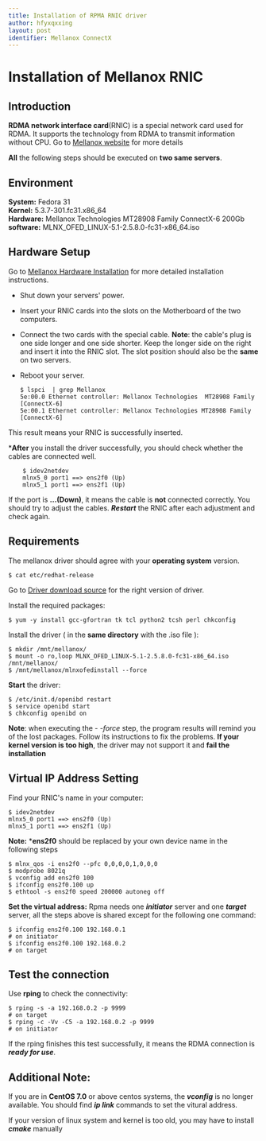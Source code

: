```yaml
---
title: Installation of RPMA RNIC driver
author: hfyxqxxing
layout: post
identifier: Mellanox ConnectX
---
```



# Installation of Mellanox RNIC  

## Introduction

**RDMA network interface card**(RNIC) is a special network card used for RDMA. It supports the technology from RDMA to transmit information without CPU. Go to [Mellanox website](https://www.mellanox.com/products/ethernet/connectx-smartnic) for more details


**All** the following steps should be executed on **two same servers**.

## Environment
**System:** Fedora 31  
**Kernel:** 5.3.7-301.fc31.x86_64  
**Hardware:** Mellanox Technologies MT28908 Family  ConnectX-6 200Gb  
**software:** MLNX_OFED_LINUX-5.1-2.5.8.0-fc31-x86_64.iso  

## Hardware Setup

Go to [Mellanox Hardware Installation](https://docs.mellanox.com/display/ConnectX6EN/Hardware+Installation) for more detailed installation instructions. 

* Shut down your servers' power.
* Insert your RNIC cards into the slots on the Motherboard of the two computers. 
* Connect the two cards with the special cable. **Note**: the cable's plug is one side longer and one side shorter. Keep the longer side on the right and insert it into the RNIC slot. The slot position should also be the **same** on two servers. 

* Reboot your server.

	```
	$ lspci  | grep Mellanox
	5e:00.0 Ethernet controller: Mellanox Technologies 	MT28908 Family [ConnectX-6]
	5e:00.1 Ethernet controller: Mellanox Technologies MT28908 Family [ConnectX-6]
	```

This result means your RNIC is successfully inserted.

***After** you install the driver successfully, you should check whether the cables are connected well. 

		$ idev2netdev
		mlnx5_0 port1 ==> ens2f0 (Up) 
		mlnx5_1 port1 ==> ens2f1 (Up) 
If the port is **...(Down)**, it means the cable is **not** connected correctly. You should try to adjust the cables. ***Restart*** the RNIC after each adjustment and check again.

## Requirements
The mellanox driver should agree with your **operating system** version.

```
$ cat etc/redhat-release
``` 
Go to [Driver download source](https://www.mellanox.com/products/infiniband-drivers/linux/mlnx_ofed) for the right version of driver. 	

Install the required packages:

```
$ yum -y install gcc-gfortran tk tcl python2 tcsh perl chkconfig
```

Install the driver ( in the **same directory** with the .iso file ):  

```
$ mkdir /mnt/mellanox/
$ mount -o ro,loop MLNX_OFED_LINUX-5.1-2.5.8.0-fc31-x86_64.iso /mnt/mellanox/
$ /mnt/mellanox/mlnxofedinstall --force
```

**Start** the driver:

```
$ /etc/init.d/openibd restart
$ service openibd start
$ chkconfig openibd on
```

**Note**: when executing the *- -force* step, the program results will remind you of the lost packages. Follow its instructions to fix the problems. **If your kernel version is too high**, the driver may not support it and **fail the installation** 

## Virtual IP Address Setting

Find your RNIC's name in your computer:

```
$ idev2netdev
mlnx5_0 port1 ==> ens2f0 (Up) 
mlnx5_1 port1 ==> ens2f1 (Up) 
```

**Note:** ***ens2f0** should be replaced by your own device name in the following steps

```
$ mlnx_qos -i ens2f0 --pfc 0,0,0,0,1,0,0,0
$ modprobe 8021q
$ vconfig add ens2f0 100
$ ifconfig ens2f0.100 up
$ ethtool -s ens2f0 speed 200000 autoneg off
```

**Set the virtual address:** Rpma needs one ***initiator*** server and one ***target*** server, all the steps above is shared except for the following one command: 
	
```
$ ifconfig ens2f0.100 192.168.0.1
# on initiator
$ ifconfig ens2f0.100 192.168.0.2
# on target
```

## Test the connection

Use **rping** to check the connectivity:
	
```
$ rping -s -a 192.168.0.2 -p 9999
# on target
$ rping -c -Vv -C5 -a 192.168.0.2 -p 9999
# on initiator
```

If the rping finishes this test successfully, it means the RDMA connection is ***ready for use***.


## Additional Note:

If you are in **CentOS 7.0** or above centos systems, the ***vconfig*** is no longer available. You should find ***ip link*** commands to set the vitural address.

If your version of linux system and kernel is too old, you may have to install ***cmake*** manually
